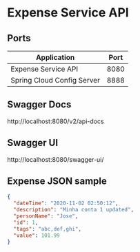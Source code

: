 # Expense Service API

## Ports

|Application|Port|
|---|---|
|Expense Service API|8080|
|Spring Cloud Config Server|8888|

## Swagger Docs

http://localhost:8080/v2/api-docs

## Swagger UI

http://localhost:8080/swagger-ui/

## Expense JSON sample

```json
{
  "dateTime": "2020-11-02 02:50:12",
  "description": "Minha conta 1 updated",
  "personName": "Jose",
  "id": 1,
  "tags": "abc,def,ghi",
  "value": 101.99
}
```
